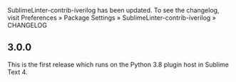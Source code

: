 SublimeLinter-contrib-iverilog has been updated. To see the changelog, visit
Preferences » Package Settings » SublimeLinter-contrib-iverilog » CHANGELOG


## 3.0.0

This is the first release which runs on the Python 3.8 plugin host in Sublime Text 4.
